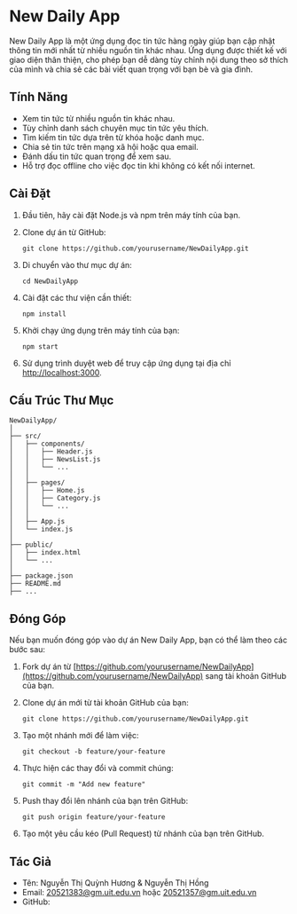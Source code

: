 # New Daily App


New Daily App là một ứng dụng đọc tin tức hàng ngày giúp bạn cập nhật thông tin mới nhất từ nhiều nguồn tin khác nhau. Ứng dụng được thiết kế với giao diện thân thiện, cho phép bạn dễ dàng tùy chỉnh nội dung theo sở thích của mình và chia sẻ các bài viết quan trọng với bạn bè và gia đình.

## Tính Năng

- Xem tin tức từ nhiều nguồn tin khác nhau.
- Tùy chỉnh danh sách chuyên mục tin tức yêu thích.
- Tìm kiếm tin tức dựa trên từ khóa hoặc danh mục.
- Chia sẻ tin tức trên mạng xã hội hoặc qua email.
- Đánh dấu tin tức quan trọng để xem sau.
- Hỗ trợ đọc offline cho việc đọc tin khi không có kết nối internet.

## Cài Đặt

1. Đầu tiên, hãy cài đặt Node.js và npm trên máy tính của bạn.
2. Clone dự án từ GitHub:

   ```
   git clone https://github.com/yourusername/NewDailyApp.git
   ```

3. Di chuyển vào thư mục dự án:

   ```
   cd NewDailyApp
   ```

4. Cài đặt các thư viện cần thiết:

   ```
   npm install
   ```

5. Khởi chạy ứng dụng trên máy tính của bạn:

   ```
   npm start
   ```

6. Sử dụng trình duyệt web để truy cập ứng dụng tại địa chỉ [http://localhost:3000](http://localhost:3000).

## Cấu Trúc Thư Mục

```
NewDailyApp/
│
├── src/
│   ├── components/
│   │   ├── Header.js
│   │   ├── NewsList.js
│   │   └── ...
│   │
│   ├── pages/
│   │   ├── Home.js
│   │   ├── Category.js
│   │   └── ...
│   │
│   ├── App.js
│   └── index.js
│
├── public/
│   ├── index.html
│   └── ...
│
├── package.json
├── README.md
├── ...
```

## Đóng Góp

Nếu bạn muốn đóng góp vào dự án New Daily App, bạn có thể làm theo các bước sau:

1. Fork dự án từ [https://github.com/yourusername/NewDailyApp](https://github.com/yourusername/NewDailyApp) sang tài khoản GitHub của bạn.

2. Clone dự án mới từ tài khoản GitHub của bạn:

   ```
   git clone https://github.com/yourusername/NewDailyApp.git
   ```

3. Tạo một nhánh mới để làm việc:

   ```
   git checkout -b feature/your-feature
   ```

4. Thực hiện các thay đổi và commit chúng:

   ```
   git commit -m "Add new feature"
   ```

5. Push thay đổi lên nhánh của bạn trên GitHub:

   ```
   git push origin feature/your-feature
   ```

6. Tạo một yêu cầu kéo (Pull Request) từ nhánh của bạn trên GitHub.

## Tác Giả

- Tên: Nguyễn Thị Quỳnh Hương & Nguyễn Thị Hồng
- Email: 20521383@gm.uit.edu.vn hoặc 20521357@gm.uit.edu.vn
- GitHub: 

